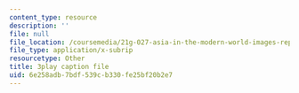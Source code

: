 ```yaml
---
content_type: resource
description: ''
file: null
file_location: /coursemedia/21g-027-asia-in-the-modern-world-images-representations-fall-2016/6e258adb7bdf539cb330fe25bf20b2e7_klubJGAZDOI.srt
file_type: application/x-subrip
resourcetype: Other
title: 3play caption file
uid: 6e258adb-7bdf-539c-b330-fe25bf20b2e7
---
```

